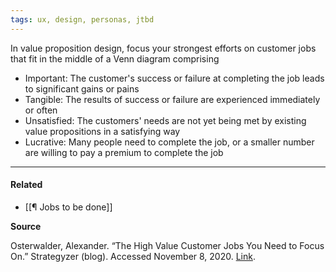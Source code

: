 ```yaml
---
tags: ux, design, personas, jtbd
---
```


In value proposition design, focus your strongest efforts on customer jobs that fit in the middle of a Venn diagram comprising

-   Important: The customer's success or failure at completing the job leads to significant gains or pains
-   Tangible: The results of success or failure are experienced immediately or often
-   Unsatisfied: The customers' needs are not yet being met by existing value propositions in a satisfying way
-   Lucrative: Many people need to complete the job, or a smaller number are willing to pay a premium to complete the job

---

#### Related
-   [[¶ Jobs to be done]]

**Source**

Osterwalder, Alexander. “The High Value Customer Jobs You Need to Focus On.” Strategyzer (blog). Accessed November 8, 2020. [Link](https://www.strategyzer.com/blog/the-high-value-customer-jobs-you-need-to-focus-on).